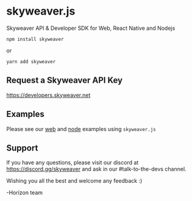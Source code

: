skyweaver.js
============

Skyweaver API & Developer SDK for Web, React Native and Nodejs

`npm install skyweaver`

or

`yarn add skyweaver`


## Request a Skyweaver API Key

https://developers.skyweaver.net


## Examples

Please see our [web](/examples/web-app/) and [node](/examples/node-app/) examples using `skyweaver.js`


## Support

If you have any questions, please visit our discord at https://discord.gg/skyweaver
and ask in our #talk-to-the-devs channel.

Wishing you all the best and welcome any feedback :)

-Horizon team
